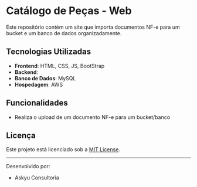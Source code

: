 # Catálogo de Peças - Web

Este repositório contém um site que importa documentos NF-e para um bucket e um banco de dados organizadamente.

## Tecnologias Utilizadas

- **Frontend**: HTML, CSS, JS, BootStrap
- **Backend**: 
- **Banco de Dados**: MySQL
- **Hospedagem**: AWS

## Funcionalidades

- Realiza o upload de um documento NF-e para um bucket/banco

## Licença

Este projeto está licenciado sob a [MIT License](LICENSE).

---
Desenvolvido por:
- Askyu Consultoria 

